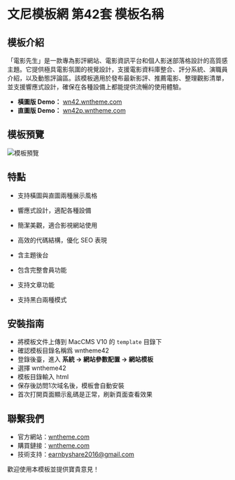 # 文尼模板網 第42套 模板名稱

## 模板介紹
「電影先生」是一款專為影評網站、電影資訊平台和個人影迷部落格設計的高質感主題。它提供極具電影氛圍的視覺設計，支援電影資料庫整合、評分系統、演職員介紹，以及動態評論區。該模板適用於發布最新影評、推薦電影、整理觀影清單，並支援響應式設計，確保在各種設備上都能提供流暢的使用體驗。
- **橫圖版 Demo：** [wn42.wntheme.com](http://wn42.wntheme.com)
- **直圖版 Demo：** [wn42p.wntheme.com](http://wn42p.wntheme.com)

## 模板預覽
![模板預覽](https://wntheme.com/wp-content/uploads/2024/11/06093321665-scaled.webp)

## 特點
- 支持橫圖與直圖兩種展示風格
- 響應式設計，適配各種設備
- 簡潔美觀，適合影視網站使用
- 高效的代碼結構，優化 SEO 表現
- 含主題後台
- 包含完整會員功能
- 支持文章功能

- 支持黑白兩種模式

## 安裝指南
- 將模板文件上傳到 MacCMS V10 的 `template` 目錄下
- 確認模板目錄名稱爲 wntheme42
- 登錄後臺，進入 **系統 -> 網站參數配置 -> 網站模板**
- 選擇 wntheme42
- 模板目錄輸入 html
- 保存後訪問1次域名後，模板會自動安裝
- 首次打開頁面顯示亂碼是正常，刷新頁面查看效果

## 聯繫我們
- 官方網站：[wntheme.com](http://wntheme.com)
- 購買鏈接：[wntheme.com](http://wntheme.com/wntheme42)
- 技術支持：[earnbyshare2016@gmail.com](mailto:earnbyshare2016@gmail.com)

歡迎使用本模板並提供寶貴意見！
